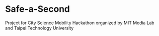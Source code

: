 # Safe-a-Second
Project for City Science Mobility Hackathon organized by MIT Media Lab and Taipei Technology University 
